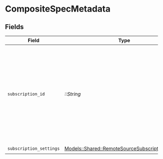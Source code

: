 # CompositeSpecMetadata


## Fields

| Field                                                                                                                                                         | Type                                                                                                                                                          | Required                                                                                                                                                      | Description                                                                                                                                                   |
| ------------------------------------------------------------------------------------------------------------------------------------------------------------- | ------------------------------------------------------------------------------------------------------------------------------------------------------------- | ------------------------------------------------------------------------------------------------------------------------------------------------------------- | ------------------------------------------------------------------------------------------------------------------------------------------------------------- |
| `subscription_id`                                                                                                                                             | *::String*                                                                                                                                                    | :heavy_check_mark:                                                                                                                                            | The subscription ID for the remote source subscription, if applicable. This indicates that the namespace is created by a remote source and thus is composite. |
| `subscription_settings`                                                                                                                                       | [Models::Shared::RemoteSourceSubscriptionSettings](../../models/shared/remotesourcesubscriptionsettings.md)                                                   | :heavy_check_mark:                                                                                                                                            | N/A                                                                                                                                                           |